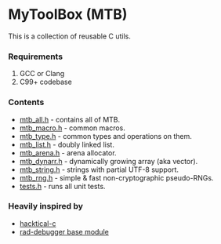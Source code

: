 # MyToolBox (MTB)

This is a collection of reusable C utils.


### Requirements

1. GCC or Clang
2. C99+ codebase


### Contents

- [mtb_all.h](./mtb_all.h) - contains all of MTB.
- [mtb_macro.h](./mtb_macro.h) - common macros.
- [mtb_type.h](./mtb_type.h) - common types and operations on them.
- [mtb_list.h](./mtb_list.h) - doubly linked list.
- [mtb_arena.h](./mtb_arena.h) - arena allocator.
- [mtb_dynarr.h](./mtb_dynarr.h) - dynamically growing array (aka vector).
- [mtb_string.h](./mtb_string.h) - strings with partial UTF-8 support.
- [mtb_rng.h](./mtb_rng.h) - simple & fast non-cryptographic pseudo-RNGs.
- [tests.h](./tests.c) - runs all unit tests.


### Heavily inspired by
- [hacktical-c](https://github.com/codr7/hacktical-c)
- [rad-debugger base module](https://github.com/EpicGamesExt/raddebugger/tree/master/src/base)
